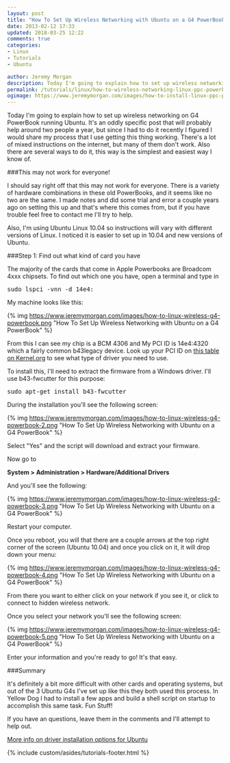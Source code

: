 ```yaml
---
layout: post
title: "How To Set Up Wireless Networking with Ubuntu on a G4 PowerBook"
date: 2013-02-12 17:33
updated: 2018-03-25 12:22
comments: true
categories:
- Linux
- Tutorials
- Ubuntu

author: Jeremy Morgan
description: Today I'm going to explain how to set up wireless networking on G4 PowerBook running Ubuntu 10.04
permalink: /tutorials/linux/how-to-wireless-networking-linux-ppc-powerbook-g4/
ogimage: https://www.jeremymorgan.com/images/how-to-install-linux-ppc-powerbook-g4-13.png
---
```

Today I'm going to explain how to set up wireless networking on G4 PowerBook running Ubuntu. It's an oddly specific post that will probably help around two people a year, but since I had to do it recently I figured I would share my process that I use getting this thing working. There's a lot of mixed instructions on the internet, but many of them don't work. Also there are several ways to do it, this way is the simplest and easiest way I know of. 

<!-- more -->
###This may not work for everyone!

I should say right off that this may not work for everyone. There is a variety of hardware combinations in these old PowerBooks, and it seems like no two are the same. I made notes and did some trial and error a couple years ago on setting this up and that's where this comes from, but if you have trouble feel free to contact me I'll try to help. 

Also, I'm using Ubuntu Linux 10.04 so instructions will vary with different versions of Linux. I noticed it is easier to set up in 10.04 and new versions of Ubuntu.

###Step 1: Find out what kind of card you have

The majority of the cards that come in Apple Powerbooks are Broadcom 4xxx chipsets. To find out which one you have, open a terminal and type in 

<pre>
sudo lspci -vnn -d 14e4:
</pre>

My machine looks like this:

{% img https://www.jeremymorgan.com/images/how-to-linux-wireless-g4-powerbook.png "How To Set Up Wireless Networking with Ubuntu on a G4 PowerBook" %}

From this I can see my chip is a BCM 4306 and My PCI ID is 14e4:4320 which a fairly common b43legacy device. Look up your PCI ID on <a href="http://wireless.kernel.org/en/users/Drivers/b43#line-37" target="_blank" rel="nofollow">this table on Kernel.org</a> to see what type of driver you need to use.  

To install this, I'll need to extract the firmware from a Windows driver. I'll use b43-fwcutter for this purpose:

<pre>
sudo apt-get install b43-fwcutter
</pre>

During the installation you'll see the following screen:

{% img https://www.jeremymorgan.com/images/how-to-linux-wireless-g4-powerbook-2.png "How To Set Up Wireless Networking with Ubuntu on a G4 PowerBook" %}

Select "Yes" and the script will download and extract your firmware. 

Now go to 

<strong>System &gt; Administration &gt; Hardware/Additional Drivers</strong>

And you'll see the following:

{% img https://www.jeremymorgan.com/images/how-to-linux-wireless-g4-powerbook-3.png "How To Set Up Wireless Networking with Ubuntu on a G4 PowerBook" %}

Restart your computer.

Once you reboot, you will that there are a couple arrows at the top right corner of the screen (Ubuntu 10.04) and once you click on it, it will drop down your menu:

{% img https://www.jeremymorgan.com/images/how-to-linux-wireless-g4-powerbook-4.png "How To Set Up Wireless Networking with Ubuntu on a G4 PowerBook" %}

From there you want to either click on your network if you see it, or click to connect to hidden wireless network. 

Once you select your network you'll see the following screen:

{% img https://www.jeremymorgan.com/images/how-to-linux-wireless-g4-powerbook-5.png "How To Set Up Wireless Networking with Ubuntu on a G4 PowerBook" %}

Enter your information and you're ready to go! It's that easy. 

###Summary

It's definitely a bit more difficult with other cards and operating systems, but out of the 3 Ubuntu G4s I've set up like this they both used this process. In Yellow Dog I had to install a few apps and build a shell script on startup to accomplish this same task. Fun Stuff!

If you have an questions, leave them in the comments and I'll attempt to help out. 

<a href="https://help.ubuntu.com/community/WifiDocs/Driver/bcm43xx#b43%20-%20No%20Internet%20access" rel="nofollow" target="_new">More info on driver installation options for Ubuntu</a>


{% include custom/asides/tutorials-footer.html %}